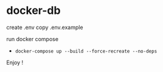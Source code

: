 # docker-db
create .env copy .env.example

run docker compose 
- `docker-compose up --build --force-recreate --no-deps` 

Enjoy !
